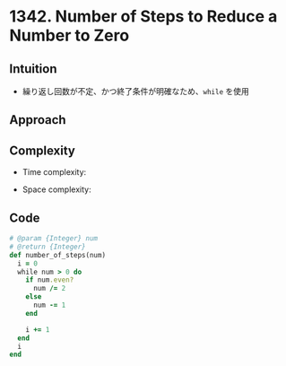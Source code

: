 # 1342. Number of Steps to Reduce a Number to Zero

## Intuition

- 繰り返し回数が不定、かつ終了条件が明確なため、`while` を使用

## Approach
<!-- Describe your approach to solving the problem. -->

## Complexity

- Time complexity:
<!-- Add your time complexity here, e.g. $$O(n)$$ -->

- Space complexity:
<!-- Add your space complexity here, e.g. $$O(n)$$ -->

## Code

```ruby
# @param {Integer} num
# @return {Integer}
def number_of_steps(num)
  i = 0
  while num > 0 do
    if num.even?
      num /= 2
    else
      num -= 1
    end

    i += 1
  end
  i
end
```
